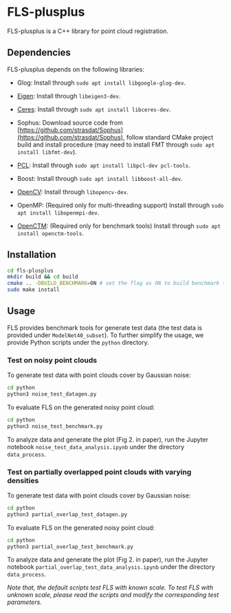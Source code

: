 # FLS-plusplus

FLS-plusplus is a C++ library for point cloud registration.

## Dependencies

FLS-plusplus depends on the following libraries:
 - Glog: Install through `sudo apt install libgoogle-glog-dev`.

 - [Eigen](http://eigen.tuxfamily.org/index.php?title=Main_Page#Download): Install through `libeigen3-dev`.

 - [Ceres](http://ceres-solver.org/): Install through `sudo apt install libceres-dev`.

 - Sophus: Download source code from [https://github.com/strasdat/Sophus](https://github.com/strasdat/Sophus), follow standard CMake project build and install procedure (may need to install FMT through `sudo apt install libfmt-dev`).

 - [PCL](https://pointclouds.org/): Install through `sudo apt install libpcl-dev pcl-tools`.

 - Boost: Install through `sudo apt install libboost-all-dev`.

 - [OpenCV](https://opencv.org/): Install through `libopencv-dev`.

 - OpenMP: (Required only for multi-threading support) Install through `sudo apt install libopenmpi-dev`.

 - [OpenCTM](http://openctm.sourceforge.net/): (Required only for benchmark tools) Install through `sudo apt install openctm-tools`.

## Installation

~~~bash
cd fls-plusplus
mkdir build && cd build
cmake .. -DBUILD_BENCHMARK=ON # set the flag as ON to build benchmark tools
sudo make install
~~~

## Usage

FLS provides benchmark tools for generate test data (the test data is provided under `ModelNet40_subset`). To further simplify the usage, we provide Python scripts under the `python` directory. 

### Test on noisy point clouds
To generate test data with point clouds cover by Gaussian noise:
~~~bash
cd python
python3 noise_test_datagen.py
~~~

To evaluate FLS on the generated noisy point cloud:
~~~bash
cd python
python3 noise_test_benchmark.py
~~~

To analyze data and generate the plot (Fig 2. in paper), run the Jupyter notebook `noise_test_data_analysis.ipynb` under the directory `data_process`.

### Test on partially overlapped point clouds with varying densities
To generate test data with point clouds cover by Gaussian noise:
~~~bash
cd python
python3 partial_overlap_test_datagen.py
~~~

To evaluate FLS on the generated noisy point cloud:
~~~bash
cd python
python3 partial_overlap_test_benchmark.py
~~~

To analyze data and generate the plot (Fig 2. in paper), run the Jupyter notebook `partial_overlap_test_data_analysis.ipynb` under the directory `data_process`.

*Note that, the default scripts test FLS with known scale. To test FLS with unknown scale, please read the scripts and modify the corresponding test parameters.*

